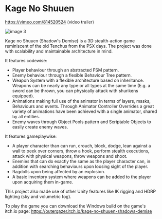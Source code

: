 # Kage No Shuuen

https://vimeo.com/814520524 (video trailer)

![image 3](https://user-images.githubusercontent.com/71871620/230915125-a4170bee-cb97-4571-a2f3-2683df3572af.png)


Kage no Shuuen (Shadow's Demise) is a 3D stealth-action game reminiscent of the old Tenchus from the PSX days.
The project was done with scalability and maintainable architecture in mind. 

It features codewise:
- Player behaviour through an abstracted FSM pattern.
- Enemy behaviour through a flexible Behaviour Tree pattern.
- Weapon System with a flexible architecture based on inheritance. Weapons can be nearly any type or all types at the same time (E.g. a sword can be thrown, you can physically attack with shurikens equipped).
- Animations making full use of the animator in terms of layers, masks, Behaviours and events. Through Animator Controller Overrides a great variety of animations have been achieved with a single animator, shared by all entities.
- Enemy waves through Object Pools pattern and Scriptable Objects to easily create enemy waves.

It features gameplaywise:
- A player character than can run, crouch, block, dodge, lean against a wall to peek over corners, throw a hook, perform stealth executions, attack with physical weapons, throw weapons and shoot.
- Enemies that can do exactly the same as the player character can, in addition with searching behaviours upon loosing sight of the player.
- Ragdolls upon being affected by an explosion.
- A basic inventory system where weapons can be added to the player upon acquiring them in-game.

This project also made use of other Unity features like IK rigging and HDRP lighting (sky and volumetric fog).

To play the game you can download the Windows build on the game's itch.io page: https://outergazer.itch.io/kage-no-shuuen-shadows-demise
